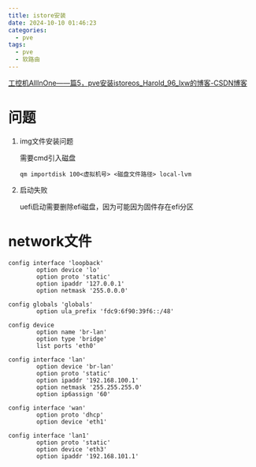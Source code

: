 ```yaml
---
title: istore安装
date: 2024-10-10 01:46:23
categories:
  - pve
tags:
  - pve
  - 软路由
---
```


[工控机AllInOne——篇5，pve安装istoreos_Harold_96_lxw的博客-CSDN博客](https://blog.csdn.net/weixin_38168694/article/details/130544422)

# 问题

1. img文件安装问题

   需要cmd引入磁盘

    ```shell
    qm importdisk 100<虚拟机号> <磁盘文件路径> local-lvm
    ```

2. 启动失败

   uefi启动需要删除efi磁盘，因为可能因为固件存在efi分区


# network文件

```shell
config interface 'loopback'
        option device 'lo'
        option proto 'static'
        option ipaddr '127.0.0.1'
        option netmask '255.0.0.0'

config globals 'globals'
        option ula_prefix 'fdc9:6f90:39f6::/48'

config device
        option name 'br-lan'
        option type 'bridge'
        list ports 'eth0'

config interface 'lan'
        option device 'br-lan'
        option proto 'static'
        option ipaddr '192.168.100.1'
        option netmask '255.255.255.0'
        option ip6assign '60'

config interface 'wan'
        option proto 'dhcp'
        option device 'eth1'

config interface 'lan1'
        option proto 'static'
        option device 'eth3'
        option ipaddr '192.168.101.1'
```
